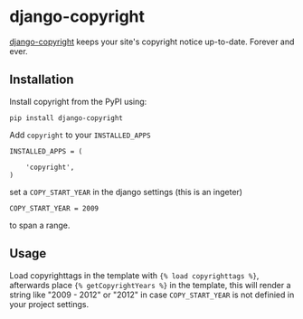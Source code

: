 # django-copyright

[django-copyright](https://github.com/arteria/django-copyright) keeps your site's copyright notice up-to-date. Forever and ever.

## Installation

Install copyright from the PyPI using:

    pip install django-copyright

Add `copyright` to your `INSTALLED_APPS`

    INSTALLED_APPS = (
    
        'copyright',
    )

set a `COPY_START_YEAR` in the django settings (this is an ingeter)

    COPY_START_YEAR = 2009
    
to span a range.


## Usage

Load copyrighttags in the template with `{% load copyrighttags %}`, afterwards place `{% getCopyrightYears %}` in the template, this will render a string like "2009 - 2012" or "2012" in case ``COPY_START_YEAR`` is not definied in your project settings.
